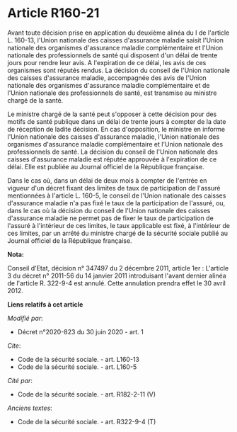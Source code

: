# Article R160-21

Avant toute décision prise en application du deuxième alinéa du I de l'article L. 160-13, l'Union nationale des caisses
d'assurance maladie saisit l'Union nationale des organismes d'assurance maladie complémentaire et l'Union nationale des
professionnels de santé qui disposent d'un délai de trente jours pour rendre leur avis. A l'expiration de ce délai, les avis
de ces organismes sont réputés rendus. La décision du conseil de l'Union nationale des caisses d'assurance maladie,
accompagnée des avis de l'Union nationale des organismes d'assurance maladie complémentaire et de l'Union nationale des
professionnels de santé, est transmise au ministre chargé de la santé.

Le ministre chargé de la santé peut s'opposer à cette décision pour des motifs de santé publique dans un délai de trente
jours à compter de la date de réception de ladite décision. En cas d'opposition, le ministre en informe l'Union nationale des
caisses d'assurance maladie, l'Union nationale des organismes d'assurance maladie complémentaire et l'Union nationale des
professionnels de santé. La décision du conseil de l'Union nationale des caisses d'assurance maladie est réputée approuvée à
l'expiration de ce délai. Elle est publiée au Journal officiel de la République française.

Dans le cas où, dans un délai de deux mois à compter de l'entrée en vigueur d'un décret fixant des limites de taux de
participation de l'assuré mentionnées à l'article L. 160-5, le conseil de l'Union nationale des caisses d'assurance maladie
n'a pas fixé le taux de la participation de l'assuré, ou, dans le cas où la décision du conseil de l'Union nationale des
caisses d'assurance maladie ne permet pas de fixer le taux de participation de l'assuré à l'intérieur de ces limites, le taux
applicable est fixé, à l'intérieur de ces limites, par un arrêté du ministre chargé de la sécurité sociale publié au Journal
officiel de la République française.

**Nota:**

Conseil d'Etat, décision n° 347497 du 2 décembre 2011, article 1er : L'article 3 du décret n° 2011-56 du 14 janvier 2011
introduisant l'avant dernier alinéa de l'article R. 322-9-4 est annulé. Cette annulation prendra effet le 30 avril 2012.

**Liens relatifs à cet article**

_Modifié par_:

  - Décret n°2020-823 du 30 juin 2020 - art. 1

_Cite_:

  - Code de la sécurité sociale. - art. L160-13
  - Code de la sécurité sociale. - art. L160-5

_Cité par_:

  - Code de la sécurité sociale. - art. R182-2-11 (V)

_Anciens textes_:

  - Code de la sécurité sociale. - art. R322-9-4 (T)
